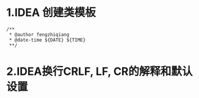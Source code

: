 # 1.IDEA 创建类模板

```
/**
 * @author fengzhiqiang
 * @date-time ${DATE} ${TIME}
 **/
```

# 2.IDEA换行CRLF, LF, CR的解释和默认设置



